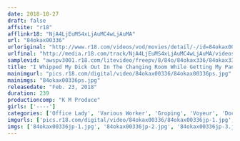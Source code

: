 ```yaml
---
date: 2018-10-27
draft: false
affsite: "r18"
afflinkr18: "NjA4LjEuMS4xLjAuMC4wLjAuMA"
url: "84okax00336"
urloriginal: "http://www.r18.com/videos/vod/movies/detail/-/id=84okax00336"
urlfinal: "http://media.r18.com/track/NjA4LjEuMS4xLjAuMC4wLjAuMA/videos/vod/movies/detail/-/id=84okax00336"
samplevid: "awspv3001.r18.com/litevideo/freepv/8/84o/84okax336/84okax336_dmb_w.mp4"
title: "I Whipped My Dick Out In The Changing Room While Getting My Pants Hemmed And Asked This Beautiful Staffer To Service Me 4 Hours"
mainimgurl: "pics.r18.com/digital/video/84okax00336/84okax00336ps.jpg"
mainimgs: "84okax00336ps.jpg"
releasedate: "Feb. 23, 2018"
duration: 239
productioncomp: "K M Produce"
girls: ['----']
categories: ['Office Lady', 'Various Worker', 'Groping', 'Voyeur', 'Documentary', 'Amateur', 'Pranks', 'Over 4 Hours', 'Hi-Def']
imgurls: ['pics.r18.com/digital/video/84okax00336/84okax00336jp-1.jpg', 'pics.r18.com/digital/video/84okax00336/84okax00336jp-2.jpg', 'pics.r18.com/digital/video/84okax00336/84okax00336jp-3.jpg', 'pics.r18.com/digital/video/84okax00336/84okax00336jp-4.jpg', 'pics.r18.com/digital/video/84okax00336/84okax00336jp-5.jpg', 'pics.r18.com/digital/video/84okax00336/84okax00336jp-6.jpg', 'pics.r18.com/digital/video/84okax00336/84okax00336jp-7.jpg', 'pics.r18.com/digital/video/84okax00336/84okax00336jp-8.jpg', 'pics.r18.com/digital/video/84okax00336/84okax00336jp-9.jpg', 'pics.r18.com/digital/video/84okax00336/84okax00336jp-10.jpg', 'pics.r18.com/digital/video/84okax00336/84okax00336jp-11.jpg', 'pics.r18.com/digital/video/84okax00336/84okax00336jp-12.jpg', 'pics.r18.com/digital/video/84okax00336/84okax00336jp-13.jpg', 'pics.r18.com/digital/video/84okax00336/84okax00336jp-14.jpg', 'pics.r18.com/digital/video/84okax00336/84okax00336jp-15.jpg', 'pics.r18.com/digital/video/84okax00336/84okax00336jp-16.jpg', 'pics.r18.com/digital/video/84okax00336/84okax00336jp-17.jpg', 'pics.r18.com/digital/video/84okax00336/84okax00336jp-18.jpg', 'pics.r18.com/digital/video/84okax00336/84okax00336jp-19.jpg', 'pics.r18.com/digital/video/84okax00336/84okax00336jp-20.jpg']
imgs: ['84okax00336jp-1.jpg', '84okax00336jp-2.jpg', '84okax00336jp-3.jpg', '84okax00336jp-4.jpg', '84okax00336jp-5.jpg', '84okax00336jp-6.jpg', '84okax00336jp-7.jpg', '84okax00336jp-8.jpg', '84okax00336jp-9.jpg', '84okax00336jp-10.jpg', '84okax00336jp-11.jpg', '84okax00336jp-12.jpg', '84okax00336jp-13.jpg', '84okax00336jp-14.jpg', '84okax00336jp-15.jpg', '84okax00336jp-16.jpg', '84okax00336jp-17.jpg', '84okax00336jp-18.jpg', '84okax00336jp-19.jpg', '84okax00336jp-20.jpg']
---
```

